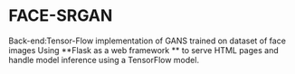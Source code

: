 # FACE-SRGAN
Back-end:Tensor-Flow implementation of GANS trained on dataset of face images
Using **Flask as a web framework ** to serve HTML pages and handle model inference using a TensorFlow model.
